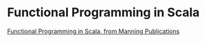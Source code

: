# Functional Programming in Scala

[Functional Programming in Scala, from Manning Publications](http://www.manning.com/bjarnason/)